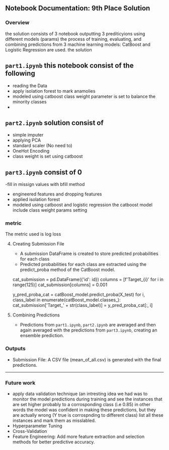 ## Notebook Documentation: 9th Place Solution 

### Overview
the solution consists of 3 notebook outputting 3 prediticyions using different models (params)  the process of training, evaluating, and combining predictions from 3 machine learning models: CatBoost and Logistic Regression are used. the solution 
## `part1.ipynb` this notebook consist of the following 
- reading the Data
- apply isolation forest to mark anamolies 
- modeled using catboost class weight parameter is set to balance the minority classes   
- 
## `part2.ipynb` solution consist of  
- simple imputer   
- applying PCA
- standard scaler (No need to) 
- OneHot Encoding
- class weight is set using catboost

## `part3.ipynb` consist of 0
-fill in missign values with bfill method 
- engineered features and dropping features 
- applied isolation forest 
- modeled using catboost and logistic regression the catboost model include class weight params setting 
 

### metric
The metric used is log loss 
  
4. Creating Submission File
   - A submission DataFrame is created to store predicted probabilities for each class 
   - Predicted probabilities for each class are extracted using the predict_proba method of the CatBoost model.

   
   cat_submission = pd.DataFrame({'id': id})
   columns = [f'Target_{i}' for i in range(125)]
   cat_submission[columns] = 0.001
   
   y_pred_proba_cat = catBoost_model.predict_proba(X_test)
   for i, class_label in enumerate(catBoost_model.classes_):
       cat_submission['Target_' + str(class_label)] = y_pred_proba_cat[:, i]
   
5. Combining Predictions
   - Predictions from `part1.ipynb`, `part2.ipynb`
are averaged and then again averaged with the predictions from `part3.ipynb`, creating an ensemble prediction. 
  
  
### Outputs

- Submission File: A CSV file (mean_of_all.csv) is generated with the final predictions.

---

### Future work 
- apply data validation technique (an intresting idea we had was to monitor the model predictions during training and see the instances that are set higher probably to a corrosponding class (i.e 0.85) in other words the model was confident in making these predictions, but they are actually wrong (Y true is corrospnding to different class) list all these instances and mark them as misslabled.  
- Hyperparameter Tuning
- Cross-Validation
- Feature Engineering: Add more feature extraction and selection methods for better predictive accuracy.